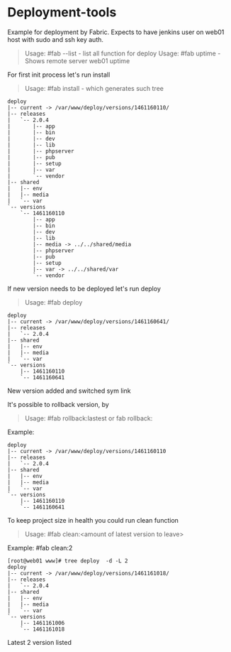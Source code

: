 # Deployment-tools

Example for deployment by Fabric. Expects to have jenkins user on web01 host with sudo and ssh key auth. 

>Usage: #fab --list - list all function for deploy 
>Usage: #fab uptime - Shows remote server web01 uptime

For first init process let's run install
>Usage: #fab install - which generates such tree

```
deploy
|-- current -> /var/www/deploy/versions/1461160110/
|-- releases
|   `-- 2.0.4
|       |-- app
|       |-- bin
|       |-- dev
|       |-- lib
|       |-- phpserver
|       |-- pub
|       |-- setup
|       |-- var
|       `-- vendor
|-- shared
|   |-- env
|   |-- media
|   `-- var
`-- versions
    `-- 1461160110
        |-- app
        |-- bin
        |-- dev
        |-- lib
        |-- media -> ../../shared/media
        |-- phpserver
        |-- pub
        |-- setup
        |-- var -> ../../shared/var
        `-- vendor
```

If new version needs to be deployed let's run deploy

>Usage: #fab deploy 

```
deploy
|-- current -> /var/www/deploy/versions/1461160641/
|-- releases
|   `-- 2.0.4
|-- shared
|   |-- env
|   |-- media
|   `-- var
`-- versions
    |-- 1461160110
    `-- 1461160641
```

 New version added and switched sym link

It's possible to rollback version, by 

>Usage: #fab rollback:lastest or fab rollback:<version number>

Example:

```
deploy
|-- current -> /var/www/deploy/versions/1461160110
|-- releases
|   `-- 2.0.4
|-- shared
|   |-- env
|   |-- media
|   `-- var
`-- versions
    |-- 1461160110
    `-- 1461160641
```

To keep project size in health you could run clean function

>Usage: #fab clean:\<amount of latest version to leave\>

Example: #fab clean:2

```
[root@web01 www]# tree deploy  -d -L 2
deploy
|-- current -> /var/www/deploy/versions/1461161018/
|-- releases
|   `-- 2.0.4
|-- shared
|   |-- env
|   |-- media
|   `-- var
`-- versions
    |-- 1461161006
    `-- 1461161018
```

Latest 2 version listed
